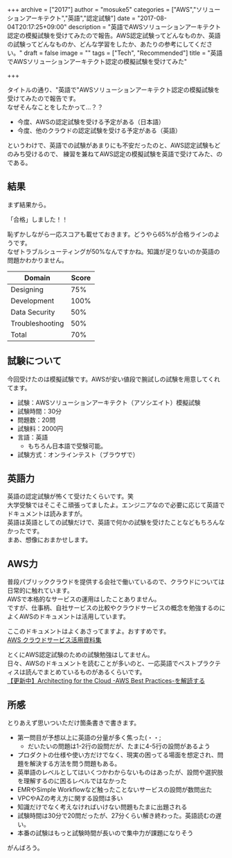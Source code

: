 +++
archive = ["2017"]
author = "mosuke5"
categories = ["AWS","ソリューションアーキテクト","英語","認定試験"]
date = "2017-08-04T20:17:25+09:00"
description = "英語でAWSソリューションアーキテクト認定の模擬試験を受けてみたので報告。AWS認定試験ってどんなものか、英語の試験ってどんなものか、どんな学習をしたか、あたりの参考にしてください。"
draft = false
image = ""
tags = ["Tech", "Recommended"]
title = "英語でAWSソリューションアーキテクト認定の模擬試験を受けてみた"

+++

タイトルの通り、"英語で"AWSソリューションアーキテクト認定の模擬試験を受けてみたので報告です。  
なぜそんなことをしたかって…？？

- 今度、AWSの認定試験を受ける予定がある（日本語）
- 今度、他のクラウドの認定試験を受ける予定がある（英語）

というわけで、英語での試験があまりにも不安だったのと、AWS認定試験もどのみち受けるので、
練習を兼ねてAWS認定の模擬試験を英語で受けてみた、のである。

## 結果
まず結果から。

「合格」しました！！

恥ずかしながら一応スコアも載せておきます。どうやら65%が合格ラインのようです。  
なぜトラブルシューティングが50%なんですかね。知識が足りないのか英語の問題かわかりません。

|Domain|Score|
|---|---|
|Designing|75%|
|Development|100%|
|Data Security|50%|
|Troubleshooting|50%|
|Total|70%|

## 試験について
今回受けたのは模擬試験です。AWSが安い値段で腕試しの試験を用意してくれてます。

- 試験：AWSソリューションアーキテクト（アソシエイト）模擬試験
- 試験時間：30分
- 問題数：20問
- 試験料：2000円
- 言語：英語
    - もちろん日本語で受験可能。
- 試験方式：オンラインテスト（ブラウザで）

## 英語力
英語の認定試験が怖くて受けたくらいです。笑  
大学受験ではそこそこ頑張ってましたよ。エンジニアなので必要に応じて英語でドキュメントは読みますが。  
英語は英語としての試験だけで、英語で何かの試験を受けたことなどもちろんなかったです。  
まあ、想像におまかせします。

## AWS力
普段パブリッククラウドを提供する会社で働いているので、クラウドについては日常的に触れています。  
AWSで本格的なサービスの運用はしたことありません。  
ですが、仕事柄、自社サービスの比較やクラウドサービスの概念を勉強するのによくAWSのドキュメントは活用しています。

ここのドキュメントはよくあさってますよ。おすすめです。  
[AWS クラウドサービス活用資料集](https://aws.amazon.com/jp/aws-jp-introduction/)

とくにAWS認定試験のための試験勉強はしてません。  
日々、AWSのドキュメントを読むことが多いのと、一応英語でベストプラクティスは読んでまとめているものがあるくらいです。  
[【更新中】Architecting for the Cloud -AWS Best Practices-を解読する](/entry/2017/07/16/architecting_for_the_cloud/)


## 所感
とりあえず思いついただけ箇条書きで書きます。

- 第一問目が予想以上に英語の分量が多く焦った(・・;
    - だいたいの問題は1-2行の設問だが、たまに4-5行の設問があるよう
- プロダクトの仕様や使い方だけでなく、現実の困ってる場面を想定され、問題を解決する方法を問う問題もある。
- 英単語のレベルとしてはいくつかわからないものはあったが、設問や選択肢を理解するのに困るレベルではなかった
- EMRやSimple Workflowなど触ったことないサービスの設問が数問出た
- VPCやAZの考え方に関する設問は多い
- 知識だけでなく考えなければいけない問題もたまに出題される
- 試験時間は30分で20問だったが、27分くらい解き終わった。英語読むの遅い。
- 本番の試験はもっと試験時間が長いので集中力が課題になりそう

がんばろう。